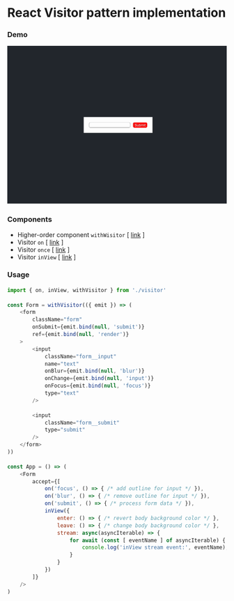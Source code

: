 # React Visitor pattern implementation

### Demo
![alt text](react-visitor-demo.gif "Demo")

### Components

- Higher-order component `withWisitor` [ [link](src/visitor/with-visitor.js) ]
- Visitor `on` [ [link](src/visitor/on.js) ]
- Visitor `once` [ [link](src/visitor/once.js) ]
- Visitor `inView` [ [link](src/visitor/in-view.js) ]


### Usage

```javascript
import { on, inView, withVisitor } from './visitor'

const Form = withVisitor(({ emit }) => (
	<form
		className="form"
		onSubmit={emit.bind(null, 'submit')}
		ref={emit.bind(null, 'render')}
	>
		<input
			className="form__input"
			name="text"
			onBlur={emit.bind(null, 'blur')}
			onChange={emit.bind(null, 'input')}
			onFocus={emit.bind(null, 'focus')}
			type="text"
		/>

		<input
			className="form__submit"
			type="submit"
		/>
	</form>
))

const App = () => (
	<Form
		accept={[
			on('focus', () => { /* add outline for input */ }),
			on('blur', () => { /* remove outline for input */ }),
			on('submit', () => { /* process form data */ }),
			inView({
				enter: () => { /* revert body background color */ },
				leave: () => { /* change body background color */ },
				stream: async(asyncIterable) => {
					for await (const [ eventName ] of asyncIterable) {
						console.log('inView stream event:', eventName);
					}
				}
			})
		]}
	/>
)
```
